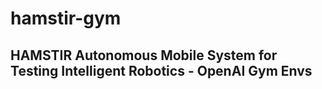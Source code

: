# hamstir-gym

## HAMSTIR Autonomous Mobile System for Testing Intelligent Robotics - OpenAI Gym Envs
